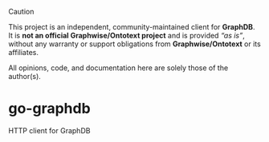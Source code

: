 > [!CAUTION]
> This project is an independent, community-maintained client for **GraphDB**.  
> It is **not an official Graphwise/Ontotext project** and is provided *“as is”*, without any warranty or support obligations from **Graphwise/Ontotext** or its affiliates.
>
> All opinions, code, and documentation here are solely those of the author(s).

# go-graphdb
HTTP client for GraphDB
